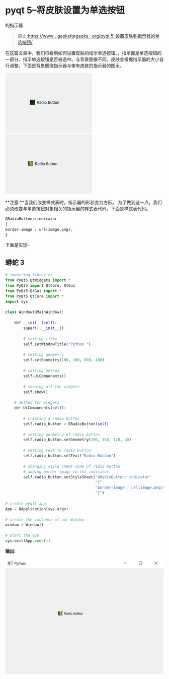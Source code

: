 # pyqt 5–将皮肤设置为单选按钮

的指示器

> 原文:[https://www . geeksforgeeks . org/pyqt 5-设置皮肤到指示器的单选按钮/](https://www.geeksforgeeks.org/pyqt5-setting-skin-to-indicator-of-radio-button/)

在这篇文章中，我们将看到如何设置皮肤的指示单选按钮。，指示器是单选按钮的一部分，指示单选按钮是否被选中。与背景图像不同，皮肤会根据指示器的大小自行调整。下面是背景图像指示器与带有皮肤的指示器的图示。

![](img/306df155beb386b680afeff222bec338.png) ![](img/fdf687d57a6c55740c94415069c7585e.png)

**注意:**当我们改变样式表时，指示器的形状变为方形。
为了做到这一点，我们必须改变与单选按钮对象相关的指示器的样式表代码，下面是样式表代码。

```py
QRadioButton::indicator
{
border-image : url(image.png);
}
```

下面是实现–

## 蟒蛇 3

```py
# importing libraries
from PyQt5.QtWidgets import *
from PyQt5 import QtCore, QtGui
from PyQt5.QtGui import *
from PyQt5.QtCore import *
import sys

class Window(QMainWindow):

    def __init__(self):
        super().__init__()

        # setting title
        self.setWindowTitle("Python ")

        # setting geometry
        self.setGeometry(100, 100, 600, 400)

        # calling method
        self.UiComponents()

        # showing all the widgets
        self.show()

    # method for widgets
    def UiComponents(self):

        # creating a radio button
        self.radio_button = QRadioButton(self)

        # setting geometry of radio button
        self.radio_button.setGeometry(200, 150, 120, 40)

        # setting text to radio button
        self.radio_button.setText("Radio Button")

        # changing style sheet code of radio button
        # adding border image to the indicator
        self.radio_button.setStyleSheet("QRadioButton::indicator"
                                        "{"
                                        "border-image : url(image.png)"
                                        "}")

# create pyqt5 app
App = QApplication(sys.argv)

# create the instance of our Window
window = Window()

# start the app
sys.exit(App.exec())
```

**输出:**

![](img/8166c02b8ffd02ef883011f1c6105e0f.png)